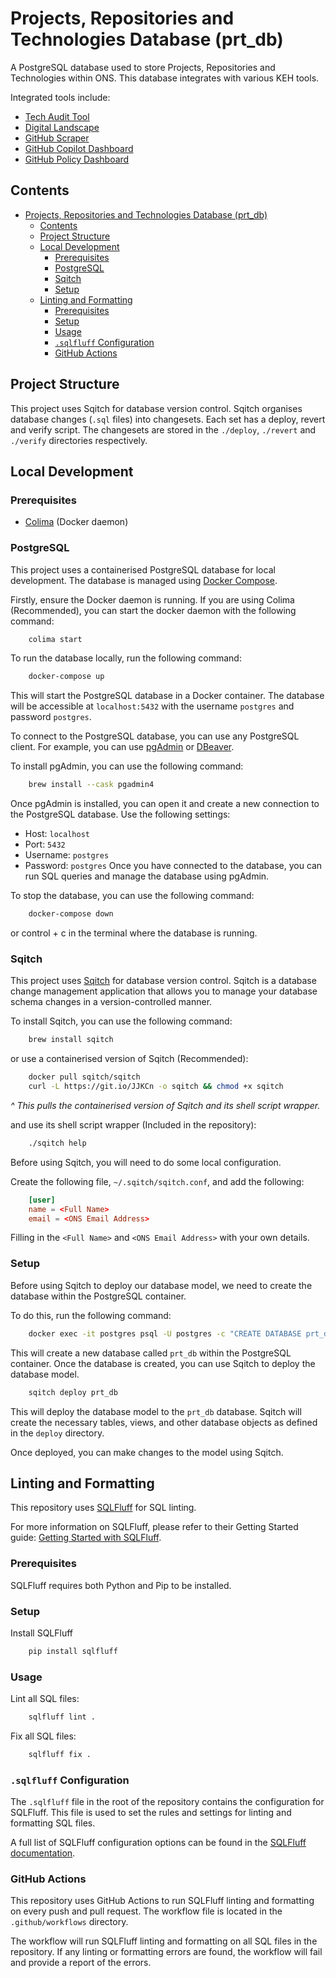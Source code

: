 # Projects, Repositories and Technologies Database (prt_db)
A PostgreSQL database used to store Projects, Repositories and Technologies within ONS. This database integrates with various KEH tools.

Integrated tools include:

- [Tech Audit Tool](https://github.com/ONS-Innovation/keh-tech-audit-tool)
- [Digital Landscape](https://github.com/ONS-Innovation/keh-digital-landscape)
- [GitHub Scraper](https://github.com/ONS-Innovation/keh-github-scraper-batch)
- [GitHub Copilot Dashboard](https://github.com/ONS-Innovation/github-copilot-usage-dashboard/tree/master)
- [GitHub Policy Dashboard](https://github.com/ONS-Innovation/github-policy-dashboard)

## Contents

- [Projects, Repositories and Technologies Database (prt\_db)](#projects-repositories-and-technologies-database-prt_db)
  - [Contents](#contents)
  - [Project Structure](#project-structure)
  - [Local Development](#local-development)
    - [Prerequisites](#prerequisites)
    - [PostgreSQL](#postgresql)
    - [Sqitch](#sqitch)
    - [Setup](#setup)
  - [Linting and Formatting](#linting-and-formatting)
    - [Prerequisites](#prerequisites-1)
    - [Setup](#setup-1)
    - [Usage](#usage)
    - [`.sqlfluff` Configuration](#sqlfluff-configuration)
    - [GitHub Actions](#github-actions)

## Project Structure

This project uses Sqitch for database version control. Sqitch organises database changes (`.sql` files) into changesets. Each set has a deploy, revert and verify script. The changesets are stored in the `./deploy`, `./revert` and `./verify` directories respectively.

## Local Development

### Prerequisites

- [Colima](https://github.com/abiosoft/colima) (Docker daemon)

### PostgreSQL

This project uses a containerised PostgreSQL database for local development. The database is managed using [Docker Compose](https://docs.docker.com/compose/).

Firstly, ensure the Docker daemon is running. If you are using Colima (Recommended), you can start the docker daemon with the following command:

```bash
    colima start
```

To run the database locally, run the following command:

```bash
    docker-compose up
```

This will start the PostgreSQL database in a Docker container. The database will be accessible at `localhost:5432` with the username `postgres` and password `postgres`.

To connect to the PostgreSQL database, you can use any PostgreSQL client. For example, you can use [pgAdmin](https://www.pgadmin.org/) or [DBeaver](https://dbeaver.io/).

To install pgAdmin, you can use the following command:

```bash
    brew install --cask pgadmin4
```

Once pgAdmin is installed, you can open it and create a new connection to the PostgreSQL database. Use the following settings:
- Host: `localhost`
- Port: `5432`
- Username: `postgres`
- Password: `postgres`
Once you have connected to the database, you can run SQL queries and manage the database using pgAdmin.

To stop the database, you can use the following command:

```bash
    docker-compose down
```

or control + c in the terminal where the database is running.

### Sqitch

This project uses [Sqitch](https://sqitch.org/) for database version control. Sqitch is a database change management application that allows you to manage your database schema changes in a version-controlled manner.

To install Sqitch, you can use the following command:

```bash
    brew install sqitch
```

or use a containerised version of Sqitch (Recommended):

```bash
    docker pull sqitch/sqitch
    curl -L https://git.io/JJKCn -o sqitch && chmod +x sqitch
```
*^ This pulls the containerised version of Sqitch and its shell script wrapper.*

and use its shell script wrapper (Included in the repository):

```bash
    ./sqitch help
```

Before using Sqitch, you will need to do some local configuration.

Create the following file, `~/.sqitch/sqitch.conf`, and add the following:

```conf
    [user]
    name = <Full Name>
    email = <ONS Email Address>
```

Filling in the `<Full Name>` and `<ONS Email Address>` with your own details.

### Setup

Before using Sqitch to deploy our database model, we need to create the database within the PostgreSQL container.

To do this, run the following command:

```bash
    docker exec -it postgres psql -U postgres -c "CREATE DATABASE prt_db;"
```
This will create a new database called `prt_db` within the PostgreSQL container.
Once the database is created, you can use Sqitch to deploy the database model.

```bash
    sqitch deploy prt_db
```

This will deploy the database model to the `prt_db` database. Sqitch will create the necessary tables, views, and other database objects as defined in the `deploy` directory.

Once deployed, you can make changes to the model using Sqitch.


## Linting and Formatting

This repository uses [SQLFluff](https://docs.sqlfluff.com/en/stable/index.html) for SQL linting.

For more information on SQLFluff, please refer to their Getting Started guide: [Getting Started with SQLFluff](https://docs.sqlfluff.com/en/stable/gettingstarted.html#).

### Prerequisites

SQLFluff requires both Python and Pip to be installed.

### Setup

Install SQLFluff

```bash
    pip install sqlfluff
```

### Usage

Lint all SQL files:

```bash
    sqlfluff lint .
```

Fix all SQL files:

```bash
    sqlfluff fix .
```

### `.sqlfluff` Configuration

The `.sqlfluff` file in the root of the repository contains the configuration for SQLFluff. This file is used to set the rules and settings for linting and formatting SQL files.

A full list of SQLFluff configuration options can be found in the [SQLFluff documentation](https://docs.sqlfluff.com/en/stable/configuration.html#configuration-options).

### GitHub Actions

This repository uses GitHub Actions to run SQLFluff linting and formatting on every push and pull request. The workflow file is located in the `.github/workflows` directory.

The workflow will run SQLFluff linting and formatting on all SQL files in the repository. If any linting or formatting errors are found, the workflow will fail and provide a report of the errors.